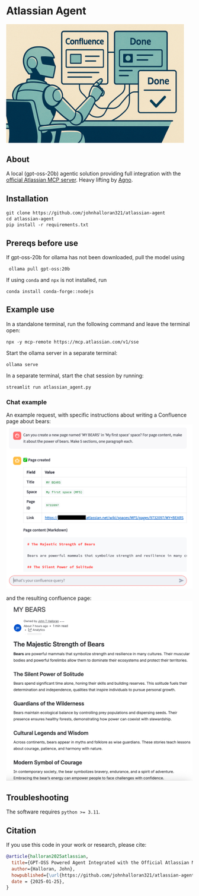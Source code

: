 # Atlassian Agent
<img src="assets/atlassianAgent.png" width="480">

## About

A local (gpt-oss-20b) agentic solution providing full integration with the [official Atlassian MCP server](https://www.atlassian.com/blog/announcements/remote-mcp-server).  Heavy lifting by [Agno](https://github.com/agno-agi/agno]).

## Installation

    git clone https://github.com/johnhalloran321/atlassian-agent
    cd atlassian-agent
    pip install -r requirements.txt

## Prereqs before use
If gpt-oss-20b for ollama has not been downloaded, pull the model using

     ollama pull gpt-oss:20b

If using `conda` and `npx` is not installed, run 

    conda install conda-forge::nodejs

## Example use
In a standalone terminal, run the following command and leave the terminal open:

    npx -y mcp-remote https://mcp.atlassian.com/v1/sse

Start the ollama server in a separate terminal:

    ollama serve


In a separate terminal, start the chat session by running:

    streamlit run atlassian_agent.py

### Chat example
An example request, with specific instructions about writing a Confluence page about bears:
![Example chat session](assets/bears_confluence_request.png)

and the resulting confluence page:
![Example generated Confluence page](assets/bears_confluence.png)

## Troubleshooting
The software requires `python >= 3.11`.

## Citation
If you use this code in your work or research, please cite:

```bibtex
@article{halloran2025atlassian,
  title={GPT-OSS Powered Agent Integrated with the Official Atlassian MCP server},
  author={Halloran, John},
  howpublished={\url{https://github.com/johnhalloran321/atlassian-agent}},
  date = {2025-01-25},  
}
```